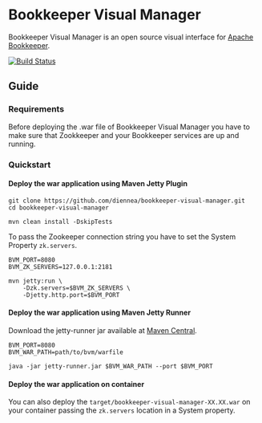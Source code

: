 # Bookkeeper Visual Manager

Bookkeeper Visual Manager is an open source visual interface for [Apache
Bookkeeper](https://bookkeeper.apache.org/).

[![Build Status](https://travis-ci.org/diennea/bookkeeper-visual-manager.svg?branch=master)](https://travis-ci.org/apache/bookkeeper)

## Guide

### Requirements

Before deploying the .war file of Bookkeeper Visual Manager you have to make
sure that Zookkeeper and your Bookkeeper services are up and running.

### Quickstart

#### Deploy the war application using Maven Jetty Plugin
~~~~
git clone https://github.com/diennea/bookkeeper-visual-manager.git
cd bookkeeper-visual-manager

mvn clean install -DskipTests
~~~~

To pass the Zookeeper connection string you have to set the System Property
`zk.servers`.

~~~~
BVM_PORT=8080
BVM_ZK_SERVERS=127.0.0.1:2181

mvn jetty:run \
    -Dzk.servers=$BVM_ZK_SERVERS \
    -Djetty.http.port=$BVM_PORT
~~~~

#### Deploy the war application using Maven Jetty Runner

Download the jetty-runner jar available at [Maven Central](https://repo1.maven.org/maven2/org/eclipse/jetty/jetty-runner/).
~~~~
BVM_PORT=8080
BVM_WAR_PATH=path/to/bvm/warfile

java -jar jetty-runner.jar $BVM_WAR_PATH --port $BVM_PORT
~~~~

#### Deploy the war application on container

You can also deploy the `target/bookkeeper-visual-manager-XX.XX.war` on your
container passing the `zk.servers` location in a System property.
